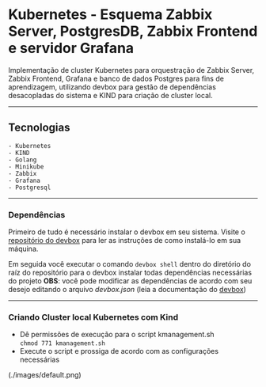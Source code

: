# Kubernetes - Esquema Zabbix Server, PostgresDB, Zabbix Frontend e servidor Grafana
Implementação de cluster Kubernetes para orquestração de Zabbix Server, Zabbix Frontend, Grafana e banco de dados Postgres para fins de aprendizagem, utilizando devbox para gestão de dependências desacopladas do sistema e KIND para criação de cluster local.

---

## Tecnologias

    - Kubernetes
    - KIND
    - Golang
    - Minikube 
    - Zabbix 
    - Grafana
    - Postgresql
---

### Dependências

Primeiro de tudo é necessário instalar o devbox em seu sistema. 
Visite o [repositório do devbox](https://github.com/jetify-com/devbox) para ler as instruções de como instalá-lo em sua máquina. 

Em seguida você executar o comando ```devbox shell``` dentro do diretório do raíz do repositório para o devbox instalar todas dependências necessárias do projeto 
**OBS**: você pode modificar as dependências de acordo com seu desejo editando o arquivo *devbox.json* (leia a documentação do [devbox](https://www.jetify.com/docs/devbox/))

---

### Criando Cluster local Kubernetes com Kind

- Dê permissões de execução para o script kmanagement.sh  
    ``chmod 771 kmanagement.sh`` 
- Execute o script e prossiga de acordo com as configurações necessárias 

(./images/default.png)
